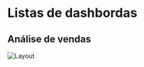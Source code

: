 # Listas de dashbordas

## Análise de vendas
![Layout](https://github.com/IgBarreto/Analise-de-vendas/blob/main/An%C3%A1lise%20de%20vendas/Layout.png?raw=true)
 

